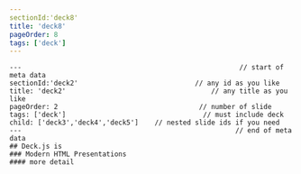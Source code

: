 ```yaml
---
sectionId:'deck8'
title: 'deck8'
pageOrder: 8
tags: ['deck']
---
```

    ---                                                      // start of meta data
    sectionId:'deck2'                             // any id as you like
    title: 'deck2'                                    // any title as you like
    pageOrder: 2                                   // number of slide
    tags: ['deck']                                  // must include deck
    child: ['deck3','deck4','deck5']    // nested slide ids if you need
    ---                                                     // end of meta data
    ## Deck.js is
    ### Modern HTML Presentations
    #### more detail